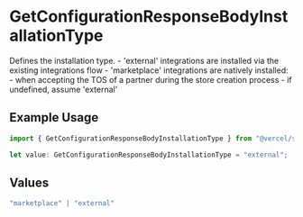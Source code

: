 # GetConfigurationResponseBodyInstallationType

Defines the installation type. - 'external' integrations are installed via the existing integrations flow - 'marketplace' integrations are natively installed: - when accepting the TOS of a partner during the store creation process - if undefined, assume 'external'

## Example Usage

```typescript
import { GetConfigurationResponseBodyInstallationType } from "@vercel/sdk/models/getconfigurationop.js";

let value: GetConfigurationResponseBodyInstallationType = "external";
```

## Values

```typescript
"marketplace" | "external"
```